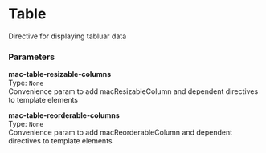 
Table 
===
Directive for displaying tabluar data  
  
  
### Parameters
**mac-table-resizable-columns**  
Type: `None`  
Convenience param to add macResizableColumn and dependent directives to template elements  
  
**mac-table-reorderable-columns**  
Type: `None`  
Convenience param to add macReorderableColumn and dependent directives to template elements  
  
  


